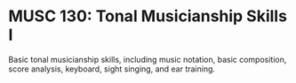 # MUSC 130: Tonal Musicianship Skills I

Basic tonal musicianship skills, including music notation, basic composition, score analysis, keyboard, sight singing, and ear training.